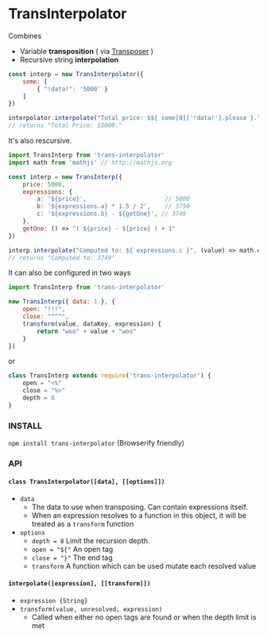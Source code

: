 # TransInterpolator

Combines
- Variable **transposition** ( via [Transposer](http://npmjs.com/package/transposer) )
- Recursive string **interpolation**

```js
const interp = new TransInterpolator({
    some: [
        { "!data!": '5000' }
    ]
})

interpolator.interpolate("Total price: $${ some[0]['!data!'].please }.")
// returns "Total Price: $5000."
```

It's also rescursive.

```js
import TransInterp from 'trans-interpolator'
import math from 'mathjs' // http://mathjs.org

const interp = new TransInterp({
    price: 5000,
    expressions: {
        a: '${price}',                      // 5000
        b: '${expressions.a} * 1.5 / 2',    // 3750
        c: '${expressions.b} - ${getOne}', // 3749
    },
    getOne: () => "( ${price} - ${price} ) + 1"
})

interp.interpolate("Computed to: ${ expressions.c }", (value) => math.eval(value) )
// returns "Computed to: 3749"
```

It can also be configured in two ways

```js
import TransInterp from 'trans-interpolator'

new TransInterp({ data: 1 }, {
    open: "!!!",
    close: "^^^",
    transform(value, dataKey, expression) {
        return "woo" + value + "woo"
    }
})
```

or

```js
class TransInterp extends require('trans-interpolator') {
    open = "<%"
    close = "%>"
    depth = 8
}
```
### INSTALL
`npm install trans-interpolator` (Browserify friendly)

### API

#### `class TransInterpolator([data], [[options]])`
- `data`
    - The data to use when transposing. Can contain expressions itself.
    - When an expression resolves to a function in this object, it will be treated as a `transform` function
- `options`
    - `depth = 8` Limit the recursion depth.
    - `open = "${"` An open tag
    - `close = "}"` The end tag
    - `transform` A function which can be used mutate each resolved value


#### `interpolate([expression], [[transform]])`
- `expression {String}`
- `transform(value, unresolved, expression)`
    - Called when either no open tags are found or when the depth limit is met
